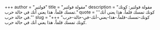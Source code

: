 +++
author = "فولتير"
title = "مقولة فولتير"
description = "مقولة فولتير: كونك تمسك قلماً، هذا يعني أنك في حالة حرب."
quote = '''كونك تمسك قلماً، هذا يعني أنك في حالة حرب.'''
slug = "كونك-تمسك-قلماً،-هذا-يعني-أنك-في-حالة-حرب"
+++
كونك تمسك قلماً، هذا يعني أنك في حالة حرب.
